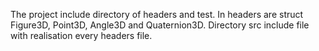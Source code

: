 The project include directory of headers and test. In headers are struct Figure3D, Point3D, Angle3D and Quaternion3D. Directory src include file with realisation every headers file.
